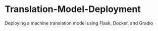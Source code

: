 # Translation-Model-Deployment
Deploying a machine translation model using Flask, Docker, and Gradio
